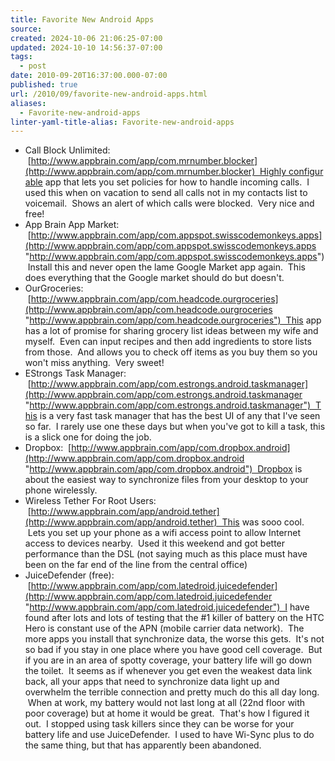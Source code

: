 ```yaml
---
title: Favorite New Android Apps
source: 
created: 2024-10-06 21:06:25-07:00
updated: 2024-10-10 14:56:37-07:00
tags:
  - post
date: 2010-09-20T16:37:00.000-07:00
published: true
url: /2010/09/favorite-new-android-apps.html
aliases:
  - Favorite-new-android-apps
linter-yaml-title-alias: Favorite-new-android-apps
---
```



*   Call Block Unlimited:  [http://www.appbrain.com/app/com.mrnumber.blocker](http://www.appbrain.com/app/com.mrnumber.blocker)  Highly configurable app that lets you set policies for how to handle incoming calls.  I used this when on vacation to send all calls not in my contacts list to voicemail.  Shows an alert of which calls were blocked.  Very nice and free!
*   App Brain App Market:  [http://www.appbrain.com/app/com.appspot.swisscodemonkeys.apps](http://www.appbrain.com/app/com.appspot.swisscodemonkeys.apps "http://www.appbrain.com/app/com.appspot.swisscodemonkeys.apps")  Install this and never open the lame Google Market app again.  This does everything that the Google market should do but doesn't.
*   OurGroceries:  [http://www.appbrain.com/app/com.headcode.ourgroceries](http://www.appbrain.com/app/com.headcode.ourgroceries "http://www.appbrain.com/app/com.headcode.ourgroceries")  This app has a lot of promise for sharing grocery list ideas between my wife and myself.  Even can input recipes and then add ingredients to store lists from those.  And allows you to check off items as you buy them so you won't miss anything.  Very sweet!
*   EStrongs Task Manager:  [http://www.appbrain.com/app/com.estrongs.android.taskmanager](http://www.appbrain.com/app/com.estrongs.android.taskmanager "http://www.appbrain.com/app/com.estrongs.android.taskmanager")  This is a very fast task manager that has the best UI of any that I've seen so far.  I rarely use one these days but when you've got to kill a task, this is a slick one for doing the job.
*   Dropbox:  [http://www.appbrain.com/app/com.dropbox.android](http://www.appbrain.com/app/com.dropbox.android "http://www.appbrain.com/app/com.dropbox.android")  Dropbox is about the easiest way to synchronize files from your desktop to your phone wirelessly.
*   Wireless Tether For Root Users:  [http://www.appbrain.com/app/android.tether](http://www.appbrain.com/app/android.tether)  This was sooo cool.  Lets you set up your phone as a wifi access point to allow Internet access to devices nearby.  Used it this weekend and got better performance than the DSL (not saying much as this place must have been on the far end of the line from the central office)
*   JuiceDefender (free):  [http://www.appbrain.com/app/com.latedroid.juicedefender](http://www.appbrain.com/app/com.latedroid.juicedefender "http://www.appbrain.com/app/com.latedroid.juicedefender")  I have found after lots and lots of testing that the #1 killer of battery on the HTC Hero is constant use of the APN (mobile carrier data network).  The more apps you install that synchronize data, the worse this gets.  It's not so bad if you stay in one place where you have good cell coverage.  But if you are in an area of spotty coverage, your battery life will go down the toilet.  It seems as if whenever you get even the weakest data link back, all your apps that need to synchronize data light up and overwhelm the terrible connection and pretty much do this all day long.  When at work, my battery would not last long at all (22nd floor with poor coverage) but at home it would be great.  That's how I figured it out.  I stopped using task killers since they can be worse for your battery life and use JuiceDefender.  I used to have Wi-Sync plus to do the same thing, but that has apparently been abandoned.